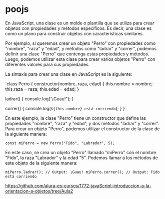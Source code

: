 # poojs

En JavaScript, una clase es un molde o plantilla que se utiliza para crear objetos con propiedades y métodos específicos. Es decir, una clase es como un plano para construir objetos con características similares.

Por ejemplo, si queremos crear un objeto "Perro" con propiedades como "nombre", "raza" y "edad", y métodos como "ladrar" y "correr", podemos definir una clase "Perro" que contenga estas propiedades y métodos. Luego, podemos utilizar esta clase para crear varios objetos "Perro" con diferentes valores para sus propiedades.

La sintaxis para crear una clase en JavaScript es la siguiente:

`class Perro {
constructor(nombre, raza, edad) {
this.nombre = nombre;
this.raza = raza;
this.edad = edad;
}

ladrar() {
console.log("¡Guau!");
}

correr() {
console.log(`${this.nombre} está corriendo`);
}
}`

En este ejemplo, la clase "Perro" tiene un constructor que define las propiedades "nombre", "raza" y "edad", y dos métodos "ladrar" y "correr". Para crear un objeto "Perro", podemos utilizar el constructor de la clase de la siguiente manera:

`const miPerro = new Perro("Fido", "Labrador", 5);`

En este caso, se crea un objeto "Perro" llamado "miPerro" con el nombre "Fido", la raza "Labrador" y la edad "5". Podemos llamar a los métodos de este objeto de la siguiente manera:

`miPerro.ladrar(); // Output: ¡Guau!
miPerro.correr(); // Output: Fido está corriendo `

https://github.com/alura-es-cursos/1772-javaScript-introduccion-a-la-orientacion-a-objetos/tree/Aula2
